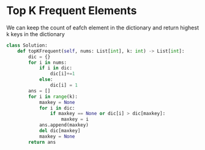 # Top K Frequent Elements
We can keep the count of eafch element in the dictionary and return highest k keys in the dictionary
```python
class Solution:
    def topKFrequent(self, nums: List[int], k: int) -> List[int]:
        dic = {}
        for i in nums:
            if i in dic:
                dic[i]+=1
            else:
                dic[i] = 1
        ans = []
        for i in range(k):
            maxkey = None
            for i in dic:
                if maxkey == None or dic[i] > dic[maxkey]:
                    maxkey = i
            ans.append(maxkey)
            del dic[maxkey]
            maxkey = None
        return ans
```
